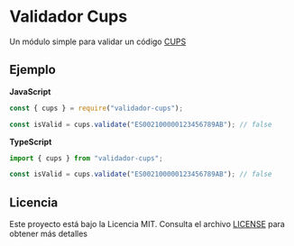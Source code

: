 # Validador Cups

Un módulo simple para validar un código
[CUPS](https://es.wikipedia.org/wiki/C%C3%B3digo_Unificado_de_Punto_de_Suministro)

## Ejemplo

**JavaScript**

```javascript
const { cups } = require("validador-cups");

const isValid = cups.validate("ES002100000123456789AB"); // false
```

**TypeScript**

```typescript
import { cups } from "validador-cups";

const isValid = cups.validate("ES002100000123456789AB"); // false
```

## Licencia

Este proyecto está bajo la Licencia MIT. Consulta el archivo [LICENSE](./LICENSE) para obtener más detalles
